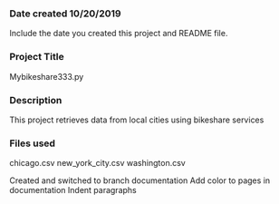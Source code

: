 ### Date created  10/20/2019
Include the date you created this project and README file.

### Project Title
Mybikeshare333.py

### Description
This project retrieves data from local cities using bikeshare services

### Files used
chicago.csv
new_york_city.csv
washington.csv


 Created and switched to branch documentation
 Add color to pages in documentation
 Indent paragraphs 
